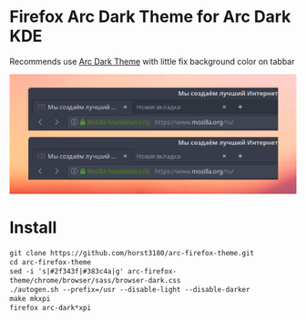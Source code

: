 #  Firefox Arc Dark Theme for Arc Dark KDE
Recommends use [Arc Dark Theme](https://github.com/horst3180/arc-firefox-theme) with little fix background color on tabbar

![Screenshot](fix-toolbar.png)

# Install
```
git clone https://github.com/horst3180/arc-firefox-theme.git
cd arc-firefox-theme
sed -i 's|#2f343f|#383c4a|g' arc-firefox-theme/chrome/browser/sass/browser-dark.css
./autogen.sh --prefix=/usr --disable-light --disable-darker
make mkxpi
firefox arc-dark*xpi
```
